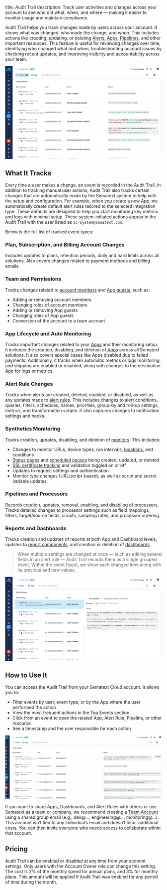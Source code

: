 title: Audit Trail
description: Track user activities and changes across your account to see who did what, when, and where — making it easier to monitor usage and maintain compliance.

Audit Trail helps you track changes made by users across your account. It shows what was changed, who made the change, and when. This includes actions like creating, updating, or deleting [Alerts](https://sematext.com/docs/guide/alerts-guide/), [Apps](https://sematext.com/docs/guide/app-guide/), [Pipelines](https://sematext.com/docs/logs/pipelines/), and other important resources.
This feature is useful for reviewing changes over time, identifying who changed what and when, troubleshooting account issues by checking recent updates, and improving visibility and accountability across your team.

![Audit Trail](/docs/images/guide/audit-trail/audit-trail.png)

## What It Tracks

Every time a user makes a change, an event is recorded in the Audit Trail. In addition to tracking manual user actions, Audit Trail also tracks certain changes that are automatically made by the Sematext system to help with the setup and configuration. For example, when you create a new [App](https://sematext.com/docs/guide/app-guide/), we automatically create default alert rules tailored to the selected integration type. These defaults are designed to help you start monitoring key metrics and logs with minimal setup. These system-initiated actions appear in the Audit Trail with the user listed as `sc-system@sematext.com`.

Below is the full list of tracked event types:

### Plan, Subscription, and Billing Account Changes

Includes updates to plans, retention periods, daily and hard limits across all solutions. Also covers changes related to payment methods and billing emails.

### Team and Permissions

Tracks changes related to [account members](https://sematext.com/docs/team/account-members/) and [App guests](https://sematext.com/docs/team/app-guests/), such as:

- Adding or removing account members
- Changing roles of account members
- Adding or removing App guests
- Changing roles of App guests
- Conversion of the account to a team account

### App Lifecycle and Auto Monitoring

Tracks important changes related to your [Apps](https://sematext.com/docs/guide/app-guide/) and their monitoring setup. It includes the creation, disabling, and deletion of [Apps](https://sematext.com/docs/guide/app-guide/) across all Sematext solutions. It also covers special cases like Apps disabled due to failed payments. Additionally, it tracks when automatic metrics or logs monitoring and shipping are enabled or disabled, along with changes to the destination App for logs or metrics.

### Alert Rule Changes

Tracks when alerts are created, deleted, enabled, or disabled, as well as any updates made to [alert rules](https://sematext.com/docs/guide/alerts-guide/). This includes changes to alert conditions, queries, filters, schedules, names, priorities, group-by and roll-up settings, metrics, and transformation scripts. It also captures changes to notification settings and hooks.

### Synthetics Monitoring

Tracks creation, updates, disabling, and deletion of [monitors](https://sematext.com/docs/synthetics/). This includes:

- Changes to monitor URLs, device types, run intervals, [locations](https://sematext.com/docs/synthetics/#locations), and conditions
- [Status pages](https://sematext.com/docs/synthetics/status-pages/) and [scheduled pauses](https://sematext.com/docs/synthetics/scheduled-pauses/) being created, updated, or deleted
- [SSL certificate tracking](https://sematext.com/docs/synthetics/ssl-certificate-monitoring/) and validation toggled on or off
- Updates to request settings and authentication
- Monitor type changes (URL/script-based), as well as script and secret variable updates

### Pipelines and Processors

Records creation, updates, removal, enabling, and disabling of [processors](https://sematext.com/docs/logs/processors-overview/). Tracks detailed changes to processor settings such as field mappings, filters, target/source fields, scripts, sampling rates, and processor ordering.

###  Reports and Dashboards

Tracks creation and updates of reports at both App and Dashboard levels, updates to [report components](https://sematext.com/docs/dashboards/reports-and-components/), and creation or deletion of [dashboards](https://sematext.com/docs/dashboards/).

> When multiple settings are changed at once — such as editing several fields in an alert rule — Audit Trail records them as a single grouped event. Within the event flyout, we show each changed item along with its previous and new values.

![Audit Trail Flyout](/docs/images/guide/audit-trail/audit-trail-event-flyout.png)

## How to Use It

You can access the Audit Trail from your Sematext Cloud account. It allows you to:

- Filter events by user, event type, or by the App where the user performed the action
- View the most frequent actions in the Top Events section
- Click from an event to open the related App, Alert Rule, Pipeline, or other resource
- See a timestamp and the user responsible for each action

![Audit Trail Usage](/docs/images/guide/audit-trail/audit-trail-usage.gif)

If you want to share Apps, Dashboards, and Alert Rules with others or use Sematext as a team or company, we recommend creating a [Team Account](https://sematext.com/docs/team/#team-account) using a shared group email (e.g., dev@..., engineering@..., monitoring@...). This account isn’t tied to any individual’s email and doesn’t incur additional costs. You can then invite everyone who needs access to collaborate within that account.

## Pricing

Audit Trail can be enabled or disabled at any time from your account settings. Only users with the Account Owner role can change this setting. The cost is 2% of the monthly spend for annual plans, and 3% for monthly plans. This amount will be applied if Audit Trail was enabled for any period of time during the month.

